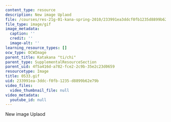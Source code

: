 ```yaml
---
content_type: resource
description: New image Uplaod
file: /courses/res-21g-01-kana-spring-2010/233991ea3ddcf0fb1235d8899b62e79b_0533.gif
file_type: image/gif
image_metadata:
  caption: ''
  credit: ''
  image-alt: ''
learning_resource_types: []
ocw_type: OCWImage
parent_title: Katakana "ti/chi"
parent_type: SupplementalResourceSection
parent_uid: 4f5a416d-a782-fce2-2c9b-35e2c23d0659
resourcetype: Image
title: 0533.gif
uid: 233991ea-3ddc-f0fb-1235-d8899b62e79b
video_files:
  video_thumbnail_file: null
video_metadata:
  youtube_id: null
---
```

New image Uplaod

